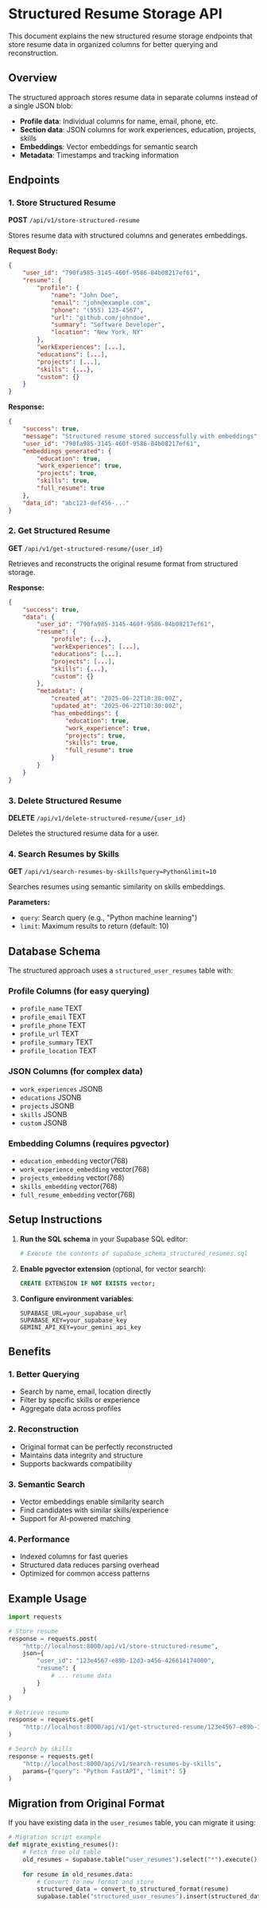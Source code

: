 # Structured Resume Storage API

This document explains the new structured resume storage endpoints that store resume data in organized columns for better querying and reconstruction.

## Overview

The structured approach stores resume data in separate columns instead of a single JSON blob:
- **Profile data**: Individual columns for name, email, phone, etc.
- **Section data**: JSON columns for work experiences, education, projects, skills
- **Embeddings**: Vector embeddings for semantic search
- **Metadata**: Timestamps and tracking information

## Endpoints

### 1. Store Structured Resume
**POST** `/api/v1/store-structured-resume`

Stores resume data with structured columns and generates embeddings.

**Request Body:**
```json
{
    "user_id": "790fa985-3145-460f-9586-84b08217ef61",
    "resume": {
        "profile": {
            "name": "John Doe",
            "email": "john@example.com",
            "phone": "(555) 123-4567",
            "url": "github.com/johndoe",
            "summary": "Software Developer",
            "location": "New York, NY"
        },
        "workExperiences": [...],
        "educations": [...],
        "projects": [...],
        "skills": {...},
        "custom": {}
    }
}
```

**Response:**
```json
{
    "success": true,
    "message": "Structured resume stored successfully with embeddings",
    "user_id": "790fa985-3145-460f-9586-84b08217ef61",
    "embeddings_generated": {
        "education": true,
        "work_experience": true,
        "projects": true,
        "skills": true,
        "full_resume": true
    },
    "data_id": "abc123-def456-..."
}
```

### 2. Get Structured Resume
**GET** `/api/v1/get-structured-resume/{user_id}`

Retrieves and reconstructs the original resume format from structured storage.

**Response:**
```json
{
    "success": true,
    "data": {
        "user_id": "790fa985-3145-460f-9586-84b08217ef61",
        "resume": {
            "profile": {...},
            "workExperiences": [...],
            "educations": [...],
            "projects": [...],
            "skills": {...},
            "custom": {}
        },
        "metadata": {
            "created_at": "2025-06-22T10:30:00Z",
            "updated_at": "2025-06-22T10:30:00Z",
            "has_embeddings": {
                "education": true,
                "work_experience": true,
                "projects": true,
                "skills": true,
                "full_resume": true
            }
        }
    }
}
```

### 3. Delete Structured Resume
**DELETE** `/api/v1/delete-structured-resume/{user_id}`

Deletes the structured resume data for a user.

### 4. Search Resumes by Skills
**GET** `/api/v1/search-resumes-by-skills?query=Python&limit=10`

Searches resumes using semantic similarity on skills embeddings.

**Parameters:**
- `query`: Search query (e.g., "Python machine learning")
- `limit`: Maximum results to return (default: 10)

## Database Schema

The structured approach uses a `structured_user_resumes` table with:

### Profile Columns (for easy querying)
- `profile_name` TEXT
- `profile_email` TEXT  
- `profile_phone` TEXT
- `profile_url` TEXT
- `profile_summary` TEXT
- `profile_location` TEXT

### JSON Columns (for complex data)
- `work_experiences` JSONB
- `educations` JSONB
- `projects` JSONB
- `skills` JSONB
- `custom` JSONB

### Embedding Columns (requires pgvector)
- `education_embedding` vector(768)
- `work_experience_embedding` vector(768)
- `projects_embedding` vector(768)
- `skills_embedding` vector(768)
- `full_resume_embedding` vector(768)

## Setup Instructions

1. **Run the SQL schema** in your Supabase SQL editor:
   ```bash
   # Execute the contents of supabase_schema_structured_resumes.sql
   ```

2. **Enable pgvector extension** (optional, for vector search):
   ```sql
   CREATE EXTENSION IF NOT EXISTS vector;
   ```

3. **Configure environment variables**:
   ```env
   SUPABASE_URL=your_supabase_url
   SUPABASE_KEY=your_supabase_key
   GEMINI_API_KEY=your_gemini_api_key
   ```

## Benefits

### 1. **Better Querying**
- Search by name, email, location directly
- Filter by specific skills or experience
- Aggregate data across profiles

### 2. **Reconstruction**
- Original format can be perfectly reconstructed
- Maintains data integrity and structure
- Supports backwards compatibility

### 3. **Semantic Search**
- Vector embeddings enable similarity search
- Find candidates with similar skills/experience
- Support for AI-powered matching

### 4. **Performance**
- Indexed columns for fast queries
- Structured data reduces parsing overhead
- Optimized for common access patterns

## Example Usage

```python
import requests

# Store resume
response = requests.post(
    "http://localhost:8000/api/v1/store-structured-resume",
    json={
        "user_id": "123e4567-e89b-12d3-a456-426614174000",
        "resume": {
            # ... resume data
        }
    }
)

# Retrieve resume
response = requests.get(
    "http://localhost:8000/api/v1/get-structured-resume/123e4567-e89b-12d3-a456-426614174000"
)

# Search by skills
response = requests.get(
    "http://localhost:8000/api/v1/search-resumes-by-skills",
    params={"query": "Python FastAPI", "limit": 5}
)
```

## Migration from Original Format

If you have existing data in the `user_resumes` table, you can migrate it using:

```python
# Migration script example
def migrate_existing_resumes():
    # Fetch from old table
    old_resumes = supabase.table("user_resumes").select("*").execute()
    
    for resume in old_resumes.data:
        # Convert to new format and store
        structured_data = convert_to_structured_format(resume)
        supabase.table("structured_user_resumes").insert(structured_data).execute()
```
